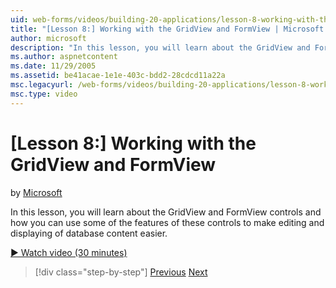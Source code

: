 ```yaml
---
uid: web-forms/videos/building-20-applications/lesson-8-working-with-the-gridview-and-formview
title: "[Lesson 8:] Working with the GridView and FormView | Microsoft Docs"
author: microsoft
description: "In this lesson, you will learn about the GridView and FormView controls and how you can use some of the features of these controls to make editing and displa..."
ms.author: aspnetcontent
ms.date: 11/29/2005
ms.assetid: be41acae-1e1e-403c-bdd2-28cdcd11a22a
msc.legacyurl: /web-forms/videos/building-20-applications/lesson-8-working-with-the-gridview-and-formview
msc.type: video
---
```

[Lesson 8:] Working with the GridView and FormView
====================
by [Microsoft](https://github.com/microsoft)

In this lesson, you will learn about the GridView and FormView controls and how you can use some of the features of these controls to make editing and displaying of database content easier.

[&#9654; Watch video (30 minutes)](https://channel9.msdn.com/Blogs/ASP-NET-Site-Videos/lesson-8-working-with-the-gridview-and-formview)

> [!div class="step-by-step"]
> [Previous](lesson-7-databinding-to-user-interface-controls.md)
> [Next](watch-aspnet-development-in-action.md)

